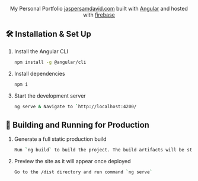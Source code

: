 <p align="center">
  My Personal Portfolio <a href="https://www.jaspersamdavid.com/" target="_blank">jaspersamdavid.com</a> built with <a href="https://angular.io/" target="_blank">Angular</a> and hosted with <a href="https://www.firebase.com/" target="_blank">firebase</a>
</p>



## 🛠 Installation & Set Up

1. Install the Angular CLI

   ```sh
   npm install -g @angular/cli
   ```

3. Install dependencies

   ```sh
   npm i
   ```

4. Start the development server

   ```sh
   ng serve & Navigate to `http://localhost:4200/
   ```

## 🚀 Building and Running for Production

1. Generate a full static production build

   ```sh
   Run `ng build` to build the project. The build artifacts will be stored in the `dist/` directory. Use the `--prod` flag for a production build.
   ```

1. Preview the site as it will appear once deployed

   ```sh
   Go to the /dist directory and run command `ng serve`
   ```


